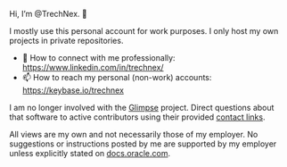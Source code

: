 Hi, I’m @TrechNex. 👋

I mostly use this personal account for work purposes. I only host my own projects in private repositories. 

- :briefcase: How to connect with me professionally: https://www.linkedin.com/in/trechnex/
- :mailbox: How to reach my personal (non-work) accounts: https://keybase.io/trechnex

I am no longer involved with the [Glimpse](https://github.com/glimpse-editor) project. 
Direct questions about that software to active contributors using their provided [contact links](https://glimpse-editor.org/contribute/).

All views are my own and not necessarily those of my employer. 
No suggestions or instructions posted by me are supported by my employer unless explicitly stated on [docs.oracle.com](https://docs.oracle.com).

<!---
TrechNex/TrechNex is a ✨ special ✨ repository because its `README.md` (this file) appears on your GitHub profile.
You can click the Preview link to take a look at your changes.
--->
